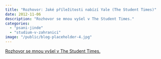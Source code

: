 ```yaml
---
title: "Rozhovor: Jaké příležitosti nabízí Yale (The Student Times)"
date: 2012-11-06
description: "Rozhovor se mnou vyšel v The Student Times."
categories:
  - "psani-jinde"
  - "studium-v-zahranici"
image: "/public/blog-placeholder-4.jpg"
---
```


[Rozhovor se mnou vyšel v The Student Times.](http://ihned.cz/c3-58318960-000000_d-58318960-rozhovor-jake-prilezitosti-nabizi-yale-a-v-cem-je-kamen-urazu-ceskych-univerzit)
